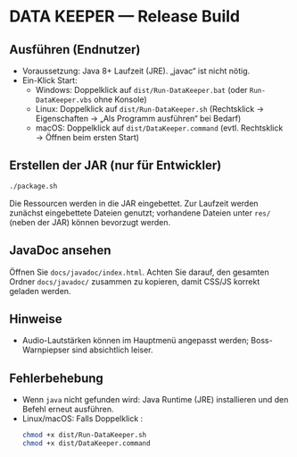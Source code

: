 # DATA KEEPER — Release Build

## Ausführen (Endnutzer)
- Voraussetzung: Java 8+ Laufzeit (JRE). „javac“ ist nicht nötig.
- Ein-Klick Start:
	- Windows: Doppelklick auf `dist/Run-DataKeeper.bat` (oder `Run-DataKeeper.vbs` ohne Konsole)
	- Linux: Doppelklick auf `dist/Run-DataKeeper.sh` (Rechtsklick → Eigenschaften → „Als Programm ausführen“ bei Bedarf)
	- macOS: Doppelklick auf `dist/DataKeeper.command` (evtl. Rechtsklick → Öffnen beim ersten Start)

## Erstellen der JAR (nur für Entwickler)
```sh
./package.sh
```

Die Ressourcen werden in die JAR eingebettet. Zur Laufzeit werden zunächst eingebettete Dateien genutzt; vorhandene Dateien unter `res/` (neben der JAR) können bevorzugt werden.

## JavaDoc ansehen
Öffnen Sie `docs/javadoc/index.html`. Achten Sie darauf, den gesamten Ordner `docs/javadoc/` zusammen zu kopieren, damit CSS/JS korrekt geladen werden.

## Hinweise
- Audio-Lautstärken können im Hauptmenü angepasst werden; Boss-Warnpiepser sind absichtlich leiser.

## Fehlerbehebung
- Wenn `java` nicht gefunden wird: Java Runtime (JRE) installieren und den Befehl erneut ausführen.
- Linux/macOS: Falls Doppelklick :
	```sh
	chmod +x dist/Run-DataKeeper.sh
	chmod +x dist/DataKeeper.command
